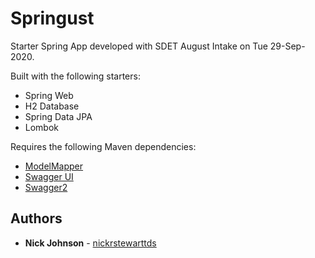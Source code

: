# Springust

Starter Spring App developed with SDET August Intake on Tue 29-Sep-2020.

Built with the following starters:

- Spring Web
- H2 Database
- Spring Data JPA
- Lombok

Requires the following Maven dependencies:

- [ModelMapper](https://mvnrepository.com/artifact/org.modelmapper/modelmapper/2.3.8)
- [Swagger UI](https://mvnrepository.com/artifact/io.springfox/springfox-swagger-ui/3.0.0)
- [Swagger2](https://mvnrepository.com/artifact/io.springfox/springfox-swagger2/3.0.0)

## Authors

- **Nick Johnson** - [nickrstewarttds](https://github.com/nickrstewarttds)
